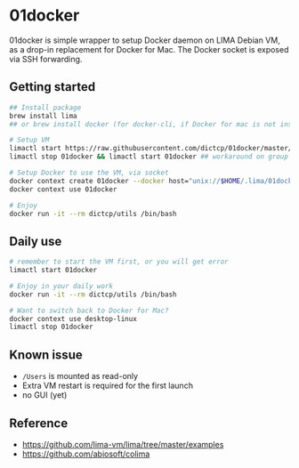 # 01docker

01docker is simple wrapper to setup Docker daemon on LIMA Debian VM, as a drop-in replacement for Docker for Mac.
The Docker socket is exposed via SSH forwarding.

## Getting started
```bash
## Install package
brew install lima 
## or brew install docker (for docker-cli, if Docker for mac is not installed)

# Setup VM
limactl start https://raw.githubusercontent.com/dictcp/01docker/master/01docker.yaml --tty=false
limactl stop 01docker && limactl start 01docker ## workaround on group membership refresh issue

# Setup Docker to use the VM, via socket
docker context create 01docker --docker host="unix://$HOME/.lima/01docker/sock/docker.sock"
docker context use 01docker

# Enjoy
docker run -it --rm dictcp/utils /bin/bash
```

## Daily use
```bash
# remember to start the VM first, or you will get error
limactl start 01docker

# Enjoy in your daily work
docker run -it --rm dictcp/utils /bin/bash

# Want to switch back to Docker for Mac?
docker context use desktop-linux
limactl stop 01docker
```

## Known issue
- `/Users` is mounted as read-only
- Extra VM restart is required for the first launch
- no GUI (yet)

## Reference
- https://github.com/lima-vm/lima/tree/master/examples
- https://github.com/abiosoft/colima
